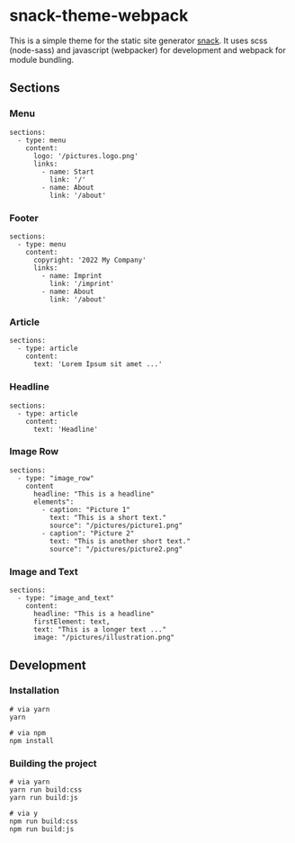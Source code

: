 # snack-theme-webpack
This is a simple theme for the static site generator [snack](https://github.com/bytehunger/snack).
It uses scss (node-sass) and javascript (webpacker) for development and webpack for module bundling.


## Sections

### Menu
```
sections:
  - type: menu
    content:
      logo: '/pictures.logo.png'
      links:
        - name: Start
          link: '/'
        - name: About
          link: '/about'
```

### Footer
```
sections:
  - type: menu
    content:
      copyright: '2022 My Company'
      links:
        - name: Imprint
          link: '/imprint'
        - name: About
          link: '/about'
```


### Article
```
sections:
  - type: article
    content:
      text: 'Lorem Ipsum sit amet ...'
```

### Headline
```
sections:
  - type: article
    content:
      text: 'Headline'
```

### Image Row
```
sections:
  - type: "image_row"
    content
      headline: "This is a headline"
      elements":
        - caption: "Picture 1"
          text: "This is a short text."
          source": "/pictures/picture1.png"
        - caption": "Picture 2"
          text: "This is another short text."
          source": "/pictures/picture2.png"
```

### Image and Text
```
sections:
  - type: "image_and_text"
    content:
      headline: "This is a headline"
      firstElement: text,
      text: "This is a longer text ..."
      image: "/pictures/illustration.png"
```

## Development

### Installation
```
# via yarn
yarn

# via npm
npm install
```

### Building the project
```
# via yarn
yarn run build:css
yarn run build:js

# via y
npm run build:css
npm run build:js
```
